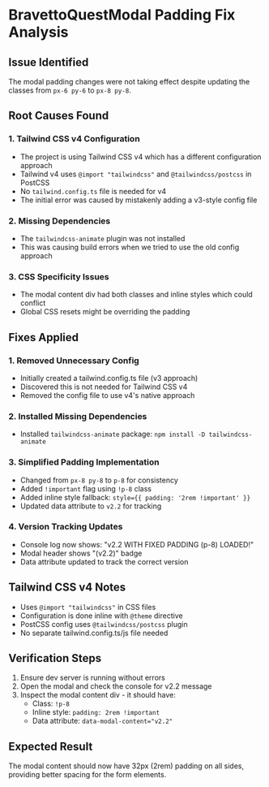 # BravettoQuestModal Padding Fix Analysis

## Issue Identified
The modal padding changes were not taking effect despite updating the classes from `px-6 py-6` to `px-8 py-8`.

## Root Causes Found

### 1. Tailwind CSS v4 Configuration
- The project is using Tailwind CSS v4 which has a different configuration approach
- Tailwind v4 uses `@import "tailwindcss"` and `@tailwindcss/postcss` in PostCSS
- No `tailwind.config.ts` file is needed for v4
- The initial error was caused by mistakenly adding a v3-style config file

### 2. Missing Dependencies
- The `tailwindcss-animate` plugin was not installed
- This was causing build errors when we tried to use the old config approach

### 3. CSS Specificity Issues
- The modal content div had both classes and inline styles which could conflict
- Global CSS resets might be overriding the padding

## Fixes Applied

### 1. Removed Unnecessary Config
- Initially created a tailwind.config.ts file (v3 approach)
- Discovered this is not needed for Tailwind CSS v4
- Removed the config file to use v4's native approach

### 2. Installed Missing Dependencies
- Installed `tailwindcss-animate` package: `npm install -D tailwindcss-animate`

### 3. Simplified Padding Implementation
- Changed from `px-8 py-8` to `p-8` for consistency
- Added `!important` flag using `!p-8` class
- Added inline style fallback: `style={{ padding: '2rem !important' }}`
- Updated data attribute to `v2.2` for tracking

### 4. Version Tracking Updates
- Console log now shows: "v2.2 WITH FIXED PADDING (p-8) LOADED!"
- Modal header shows "(v2.2)" badge
- Data attribute updated to track the correct version

## Tailwind CSS v4 Notes
- Uses `@import "tailwindcss"` in CSS files
- Configuration is done inline with `@theme` directive
- PostCSS config uses `@tailwindcss/postcss` plugin
- No separate tailwind.config.ts/js file needed

## Verification Steps

1. Ensure dev server is running without errors
2. Open the modal and check the console for v2.2 message
3. Inspect the modal content div - it should have:
   - Class: `!p-8`
   - Inline style: `padding: 2rem !important`
   - Data attribute: `data-modal-content="v2.2"`

## Expected Result
The modal content should now have 32px (2rem) padding on all sides, providing better spacing for the form elements. 